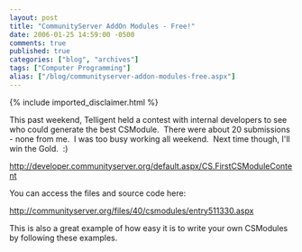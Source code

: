 ```yaml
---
layout: post
title: "CommunityServer AddOn Modules - Free!"
date: 2006-01-25 14:59:00 -0500
comments: true
published: true
categories: ["blog", "archives"]
tags: ["Computer Programming"]
alias: ["/blog/communityserver-addon-modules-free.aspx"]
---
```

<!-- more -->
{% include imported_disclaimer.html %}
<P>This past weekend, Telligent held a contest with internal developers to see who could generate the best CSModule.&nbsp; There were about 20 submissions - none from me.&nbsp; I was too busy working all weekend.&nbsp; Next time though, I'll win the Gold.&nbsp; :)</P>
<P><A href="http://developer.communityserver.org/default.aspx/CS.FirstCSModuleContent">http://developer.communityserver.org/default.aspx/CS.FirstCSModuleContent</A></P>
<P>You can access the files and source code here:</P>
<P><A href="http://communityserver.org/files/40/csmodules/entry511330.aspx">http://communityserver.org/files/40/csmodules/entry511330.aspx</A></P>
<P>This is also a great example of how easy it is to write your own CSModules by following these examples.</P>
<P>&nbsp;</P>
